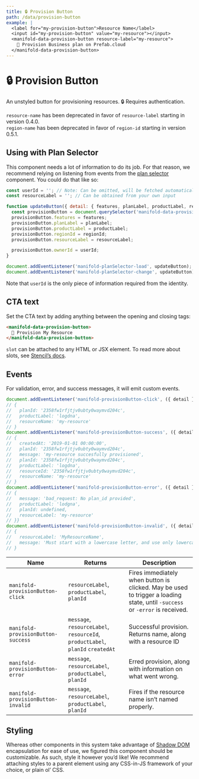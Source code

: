 ```yaml
---
title: 🔒 Provision Button
path: /data/provision-button
example: |
  <label for="my-provision-button">Resource Name</label>
  <input id="my-provision-button" value="my-resource"></input>
  <manifold-data-provision-button resource-label="my-resource">
    🚀 Provision Business plan on Prefab.cloud
  </manifold-data-provision-button>
---
```


# 🔒 Provision Button

An unstyled button for provisioning resources. 🔒 Requires authentication.

<manifold-toast alert-type="warning">
  <div><code>resource-name</code> has been deprecated in favor of <code>resource-label</code> starting in version 0.4.0.</div>
</manifold-toast>
<manifold-toast alert-type="warning">
  <div><code>region-name</code> has been deprecated in favor of <code>region-id</code> starting in version 0.5.1.</div>
</manifold-toast>

## Using with Plan Selector

This component needs a lot of information to do its job. For that reason, we recommend relying on
listening from events from the [plan selector](#manifold-plan-selector) component. You could do that
like so:

```js
const userId = ''; // Note: Can be omitted, will be fetched automatically.
const resourceLabel = ''; // Can be obtained from your own input

function updateButton({ detail: { features, planLabel, productLabel, regionId } }) {
  const provisionButton = document.querySelector('manifold-data-provision-button');
  provisionButton.features = features;
  provisionButton.planLabel = planLabel;
  provisionButton.productLabel = productLabel;
  provisionButton.regionId = regionId;
  provisionButton.resourceLabel = resourceLabel;

  provisionButton.ownerId = userId;
}

document.addEventListener('manifold-planSelector-load', updateButton);
document.addEventListener('manifold-planSelector-change', updateButton);
```

Note that `userId` is the only piece of information required from the identity.

## CTA text

Set the CTA text by adding anything between the opening and closing tags:

```html
<manifold-data-provision-button>
  🚀 Provision My Resource
</manifold-data-provision-button>
```

`slot` can be attached to any HTML or JSX element. To read more about slots, see [Stencil’s
docs][slot].

## Events

For validation, error, and success messages, it will emit custom events.

```js
document.addEventListener('manifold-provisionButton-click', ({ detail }) => console.log(detail));
// {
//   planId: '2358fw1rfjtjv0ubty0waymvd204c',
//   productLabel: 'logdna',
//   resourceName: 'my-resource'
// }
document.addEventListener('manifold-provisionButton-success', ({ detail }) => console.log(detail));
// {
//   createdAt: '2019-01-01 00:00:00',
//   planId: '2358fw1rfjtjv0ubty0waymvd204c',
//   message: 'my-resource succesfully provisioned',
//   planId: '2358fw1rfjtjv0ubty0waymvd204c',
//   productLabel: 'logdna',
//   resourceId: '2358fw1rfjtjv0ubty0waymvd204c',
//   resourceName: 'my-resource'
// }
document.addEventListener('manifold-provisionButton-error', ({ detail }) => console.log(detail));
// {
//   message: 'bad_request: No plan_id provided',
//   productLabel: 'lodgna',
//   planId: undefined,
//   resourceLabel: 'my-resource'
// }}
document.addEventListener('manifold-provisionButton-invalid', ({ detail }) => console.log(detail));
// {
//   resourceLabel: 'MyResourceName',
//   message: 'Must start with a lowercase letter, and use only lowercase, numbers, and hyphens.'
// }
```

| Name                               | Returns                                                                        | Description                                                                                                                 |
| ---------------------------------- | ------------------------------------------------------------------------------ | --------------------------------------------------------------------------------------------------------------------------- |
| `manifold-provisionButton-click`   | `resourceLabel`, `productLabel`, `planId`                                      | Fires immediately when button is clicked. May be used to trigger a loading state, until `-success` or `-error` is received. |
| `manifold-provisionButton-success` | `message`, `resourceLabel`, `resourceId`, `productLabel`, `planId` `createdAt` | Successful provision. Returns name, along with a resource ID                                                                |
| `manifold-provisionButton-error`   | `message`, `resourceLabel`, `productLabel`, `planId`                           | Erred provision, along with information on what went wrong.                                                                 |
| `manifold-provisionButton-invalid` | `message`, `resourceLabel`, `productLabel`, `planId`                           | Fires if the resource name isn’t named properly.                                                                            |

## Styling

Whereas other components in this system take advantage of [Shadow DOM][shadow-dom] encapsulation for
ease of use, we figured this component should be customizable. As such, style it however you’d like!
We recommend attaching styles to a parent element using any CSS-in-JS framework of your choice, or
plain ol’ CSS.

[shadow-dom]: https://developers.google.com/web/fundamentals/web-components/shadowdom
[slot]: https://stenciljs.com/docs/templating-jsx/
